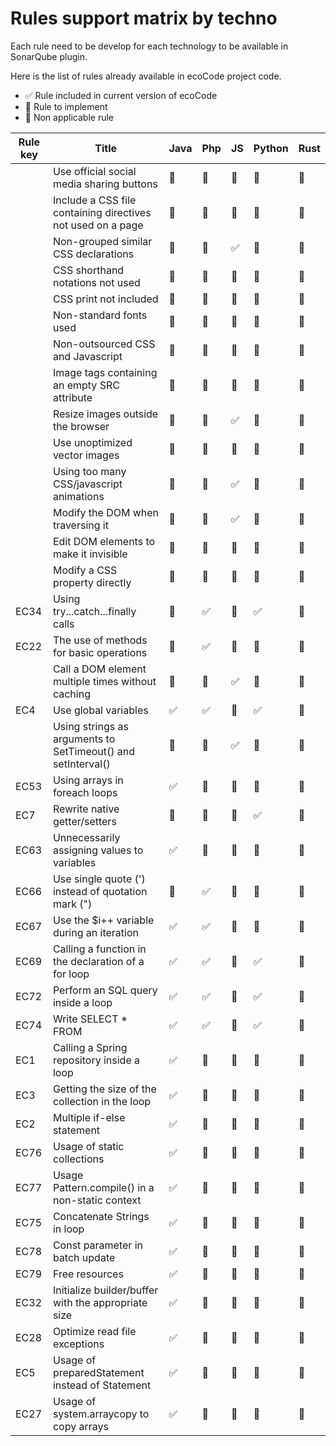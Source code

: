 # Rules support matrix by techno

Each rule need to be develop for each technology to be available in SonarQube plugin.

Here is the list of rules already available in ecoCode project code.

- ✅ Rule included in current version of ecoCode
- 🔴 Rule to implement
- 🚫 Non applicable rule

| Rule key | Title  | Java | Php | JS | Python | Rust |
|--|--|--|--|--|--|--|
|  | Use official social media sharing buttons | 🚫 | 🚫 | 🔴 | 🚫 | 🚫 |
|  | Include a CSS file containing directives not used on a page | 🚫 | 🚫 | 🚫 | 🚫 | 🚫 |
|  | Non-grouped similar CSS declarations | 🚫 | 🚫 | ✅ | 🚫 | 🚫 |
|  | CSS shorthand notations not used | 🚫 | 🚫 | 🚫 | 🚫 | 🚫 |
|  | CSS print not included | 🚫 | 🚫 | 🚫 | 🚫 | 🚫 |
|  | Non-standard fonts used | 🚫 | 🚫 | 🚫 | 🚫 | 🚫 |
|  | Non-outsourced CSS and Javascript | 🚫 | 🚫 | 🔴 | 🚫 | 🚫 |
|  | Image tags containing an empty SRC attribute | 🚫 | 🚫 | 🚫 | 🚫 | 🚫 |
|  | Resize images outside the browser | 🚫 | 🚫 | ✅ | 🚫 | 🚫 |
|  | Use unoptimized vector images | 🔴 | 🔴 | 🔴 | 🔴 | 🔴 |
|  | Using too many CSS/javascript animations | 🚫 | 🚫 | ✅ | 🚫 | 🚫 |
|  | Modify the DOM when traversing it | 🚫 | 🚫 | ✅ | 🚫 | 🚫 |
|  | Edit DOM elements to make it invisible | 🚫 | 🚫 | 🔴 | 🚫 | 🚫 |
|  | Modify a CSS property directly | 🚫 | 🚫 | 🔴 | 🚫 | 🚫 |
| EC34 | Using try...catch...finally calls | 🔴 | ✅ | 🔴 | ✅ | 🔴 |
| EC22 | The use of methods for basic operations | 🔴 | ✅ | 🔴 | 🔴 | 🔴 |
|  | Call a DOM element multiple times without caching | 🚫 | 🚫 | ✅ | 🚫 | 🚫 |
| EC4 | Use global variables | ✅ | ✅ | 🔴 | ✅ | 🔴 |
|  | Using strings as arguments to SetTimeout() and setInterval() | 🚫 | 🚫 | ✅ | 🚫 | 🚫 |
| EC53 | Using arrays in foreach loops | ✅ | 🔴 | 🔴 | 🔴 | 🔴 |
| EC7 | Rewrite native getter/setters | 🔴 | 🔴 | 🔴 | ✅ | 🔴 |
| EC63 | Unnecessarily assigning values to variables | ✅ | 🔴 | 🔴 | 🔴 | 🔴 |
| EC66 | Use single quote (') instead of quotation mark (") | 🔴 | ✅ | 🔴 | 🔴 | 🔴 |
| EC67 | Use the $i++ variable during an iteration | ✅ | ✅ | 🔴 | 🔴 | 🔴 |
| EC69 | Calling a function in the declaration of a for loop | ✅ | ✅ | 🔴 | ✅ | 🔴 |
| EC72 | Perform an SQL query inside a loop | ✅ | ✅ | 🔴 | ✅ | 🔴 |
| EC74 | Write SELECT * FROM | ✅ | ✅ | 🔴 | ✅ | 🔴 |
| EC1 | Calling a Spring repository inside a loop | ✅ | 🚫 | 🚫 | 🚫 | 🚫 |
| EC3 | Getting the size of the collection in the loop | ✅ | 🔴 | 🔴 | 🔴 | 🔴 |
| EC2 | Multiple if-else statement | ✅ | 🔴 | 🔴 | 🔴 | 🔴 |
| EC76 | Usage of static collections | ✅ | 🚫 | 🚫 | 🚫 | 🚫 |
| EC77 | Usage Pattern.compile() in a non-static context | ✅ | 🚫 | 🚫 | 🚫 | 🚫 |
| EC75 | Concatenate Strings in loop | ✅ | 🚫 | 🚫 | 🚫 | 🚫 |
| EC78 | Const parameter in batch update | ✅ | 🚫 | 🚫 | 🚫 | 🚫 |
| EC79 | Free resources | ✅ | 🚫 | 🚫 | 🚫 | 🚫 |
| EC32 | Initialize builder/buffer with the appropriate size | ✅ | 🚫 | 🚫 | 🚫 | 🚫 |
| EC28 | Optimize read file exceptions | ✅ | 🚫 | 🚫 | 🚫 | 🚫 |
| EC5 | Usage of preparedStatement instead of Statement | ✅ | 🚫 | 🚫 | 🚫 | 🚫 |
| EC27 | Usage of system.arraycopy to copy arrays | ✅ | 🚫 | 🚫 | 🚫 | 🚫 |
